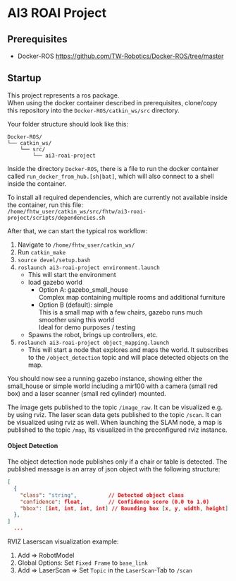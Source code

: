 # AI3 ROAI Project

## Prerequisites

- Docker-ROS https://github.com/TW-Robotics/Docker-ROS/tree/master

## Startup

This project represents a ros package.\
When using the docker container described in prerequisites, clone/copy this repository into the `Docker-ROS/catkin_ws/src` directory.

Your folder structure should look like this:

```
Docker-ROS/
└── catkin_ws/
    └── src/
        └── ai3-roai-project
```

Inside the directory `Docker-ROS`, there is a file to run the docker container called `run_docker_from_hub.[sh|bat]`, which will also connect to a shell inside the container.

To install all required dependencies, which are currently not available inside the container, run this file:\
`/home/fhtw_user/catkin_ws/src/fhtw/ai3-roai-project/scripts/dependencies.sh`

After that, we can start the typical ros workflow:

1. Navigate to `/home/fhtw_user/catkin_ws/`
2. Run `catkin_make`
3. `source devel/setup.bash`
4. `roslaunch ai3-roai-project environment.launch`
    - This will start the environment
    - load gazebo world
        - Option A: gazebo_small_house\
        Complex map containing multiple rooms and additional furniture
        - Option B (default): simple\
       This is a small map with a few chairs, gazebo runs much smoother using this world\
       Ideal for demo purposes / testing
    - Spawns the robot, brings up controllers, etc.
5. `roslaunch ai3-roai-project object_mapping.launch`
   - This will start a node that explores and maps the world. It subscribes to the `/object_detection` topic and will place detected objects on the map.

You should now see a running gazebo instance, showing either the small_house or simple world including a mir100 with a camera (small red box) and a laser scanner (small red cylinder) mounted.

The image gets published to the topic `/image_raw`. It can be visualized e.g. by using rviz.
The laser scan data gets published to the topic `/scan`. It can be visualized using rviz as well.
When launching the SLAM node, a map is published to the topic `/map`, its visualized in the preconfigured rviz instance.

#### Object Detection

The object detection node publishes only if a chair or table is detected. The published message is an array of json object with the following structure:

```json
[
  {
    "class": "string",          // Detected object class
    "confidence": float,        // Confidence score (0.0 to 1.0)
    "bbox": [int, int, int, int] // Bounding box [x, y, width, height]
  },
]
  ...
```

RVIZ Laserscan visualization example:

1. Add => RobotModel
2. Global Options: Set `Fixed Frame` to `base_link`
3. Add => LaserScan => Set `Topic` in the `LaserScan`-Tab to `/scan`
